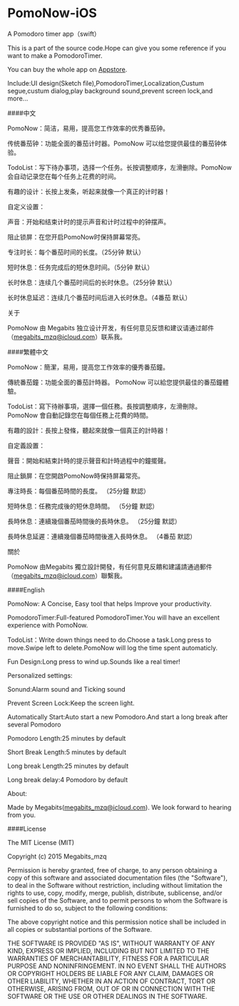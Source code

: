 # PomoNow-iOS
A Pomodoro timer app（swift）

This is a part of the source code.Hope can give you some reference if you want to make a PomodoroTimer.

You can buy the whole app on [Appstore](https://itunes.apple.com/us/app/id1052803982).

Include:UI design(Sketch file),PomodoroTimer,Localization,Custum segue,custum dialog,play background sound,prevent screen lock,and more...

####中文

PomoNow：简洁，易用，提高您工作效率的优秀番茄钟。

传统番茄钟：功能全面的番茄计时器。PomoNow 可以给您提供最佳的番茄钟体验。

TodoList：写下待办事项，选择一个任务。长按调整顺序，左滑删除。PomoNow 会自动记录您在每个任务上花费的时间。

有趣的设计：长按上发条，听起来就像一个真正的计时器！

自定义设置：

声音：开始和结束计时的提示声音和计时过程中的钟摆声。

阻止锁屏：在您开启PomoNow时保持屏幕常亮。

专注时长：每个番茄时间的长度。（25分钟 默认）

短时休息：任务完成后的短休息时间。（5分钟 默认）

长时休息：连续几个番茄时间后的长时休息。（25分钟 默认）

长时休息延迟：连续几个番茄时间后进入长时休息。（4番茄 默认）

关于

PomoNow 由 Megabits 独立设计开发，有任何意见反馈和建议请通过邮件（megabits_mzq@icloud.com）联系我。

####繁體中文

PomoNow：簡潔，易用，提高您工作效率的優秀番茄鐘。

傳統番茄鐘：功能全面的番茄計時器。 PomoNow 可以給您提供最佳的番茄鐘體驗。

TodoList：寫下待辦事項，選擇一個任務。長按調整​​順序，左滑刪除。 PomoNow 會自動記錄您在每個任務上花費的時間。

有趣的設計：長按上發條，聽起來就像一個真正的計時器！

自定義設置：

聲音：開始和結束計時的提示聲音和計時過程中的鐘擺聲。

阻止鎖屏：在您開啟PomoNow時保持屏幕常亮。

專注時長：每個番茄時間的長度。 （25分鐘 默認）

短時休息：任務完成後的短休息時間。 （5分鐘 默認）

長時休息：連續幾個番茄時間後的長時休息。 （25分鐘 默認）

長時休息延遲：連續幾個番茄時間後進入長時休息。 （4番茄 默認）

關於

PomoNow 由Megabits 獨立設計開發，有任何意見反饋和建議請通過郵件（megabits_mzq@icloud.com）聯繫我。

####English

PomoNow: A Concise, Easy tool that helps Improve your productivity.

PomodoroTimer:Full-featured PomodoroTimer.You will have an excellent experience with PomoNow.

TodoList：Write down things need to do.Choose a task.Long press to move.Swipe left to delete.PomoNow will log the time spent automaticly.

Fun Design:Long press to wind up.Sounds like a real timer!

Personalized  settings:

Sonund:Alarm sound and Ticking sound

Prevent Screen Lock:Keep the screen light.

Automatically Start:Auto start a new Pomodoro.And start a long break after several Pomodoro

Pomodoro Length:25 minutes by default

Short Break Length:5 minutes by default

Long break Length:25 minutes by default

Long break delay:4 Pomodoro by default

About:

Made by Megabits(megabits_mzq@icloud.com). We look forward to hearing from you.

[](http://imgur.com/RfVLoKA)
####License

The MIT License (MIT)

Copyright (c) 2015 Megabits_mzq

Permission is hereby granted, free of charge, to any person obtaining a copy
of this software and associated documentation files (the "Software"), to deal
in the Software without restriction, including without limitation the rights
to use, copy, modify, merge, publish, distribute, sublicense, and/or sell
copies of the Software, and to permit persons to whom the Software is
furnished to do so, subject to the following conditions:

The above copyright notice and this permission notice shall be included in all
copies or substantial portions of the Software.

THE SOFTWARE IS PROVIDED "AS IS", WITHOUT WARRANTY OF ANY KIND, EXPRESS OR
IMPLIED, INCLUDING BUT NOT LIMITED TO THE WARRANTIES OF MERCHANTABILITY,
FITNESS FOR A PARTICULAR PURPOSE AND NONINFRINGEMENT. IN NO EVENT SHALL THE
AUTHORS OR COPYRIGHT HOLDERS BE LIABLE FOR ANY CLAIM, DAMAGES OR OTHER
LIABILITY, WHETHER IN AN ACTION OF CONTRACT, TORT OR OTHERWISE, ARISING FROM,
OUT OF OR IN CONNECTION WITH THE SOFTWARE OR THE USE OR OTHER DEALINGS IN THE
SOFTWARE.

